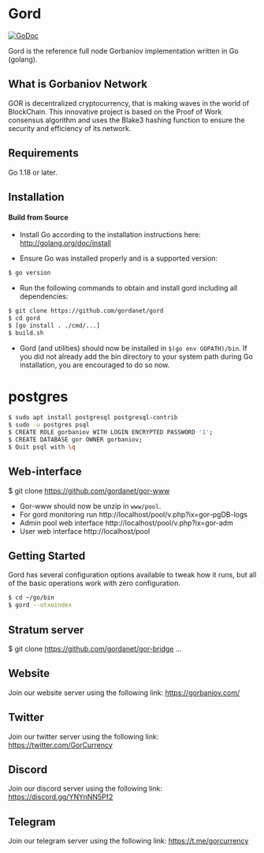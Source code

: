 
Gord
====

[![GoDoc](https://img.shields.io/badge/godoc-reference-blue.svg)](http://godoc.org/github.com/gordanet/gord)

Gord is the reference full node Gorbaniov implementation written in Go (golang).

## What is Gorbaniov Network

GOR is decentralized cryptocurrency, that is making waves in the world of BlockChain.
This innovative project is based on the Proof of Work consensus algorithm and uses the Blake3 hashing function to ensure the security and efficiency of its network.

## Requirements

Go 1.18 or later.

## Installation

#### Build from Source

- Install Go according to the installation instructions here:
  http://golang.org/doc/install

- Ensure Go was installed properly and is a supported version:

```bash
$ go version
```

- Run the following commands to obtain and install gord including all dependencies:

```bash
$ git clone https://github.com/gordanet/gord
$ cd gord
$ [go install . ./cmd/...]
$ build.sh

```

- Gord (and utilities) should now be installed in `$(go env GOPATH)/bin`. If you did
  not already add the bin directory to your system path during Go installation,
  you are encouraged to do so now.

# postgres

```bash
$ sudo apt install postgresql postgresql-contrib
$ sudo -u postgres psql
$ CREATE ROLE gorbaniov WITH LOGIN ENCRYPTED PASSWORD '1';
$ CREATE DATABASE gor OWNER gorbaniov;
$ Quit psql with \q
```

## Web-interface
$ git clone https://github.com/gordanet/gor-www
- Gor-www should now be unzip in `www/pool`.
- For gord monitoring run http://localhost/pool/v.php?ix=gor-pgDB-logs
- Admin pool web interface http://localhost/pool/v.php?ix=gor-adm
- User web interface http://localhost/pool


## Getting Started

Gord has several configuration options available to tweak how it runs, but all
of the basic operations work with zero configuration.

```bash
$ cd ~/go/bin
$ gord --utxoindex
```


## Stratum server
$ git clone https://github.com/gordanet/gor-bridge
...

## Website
Join our website server using the following link: https://gorbaniov.com/

## Twitter
Join our twitter server using the following link: https://twitter.com/GorCurrency

## Discord
Join our discord server using the following link: https://discord.gg/YNYnNN5Pf2

## Telegram
Join our telegram server using the following link: https://t.me/gorcurrency
